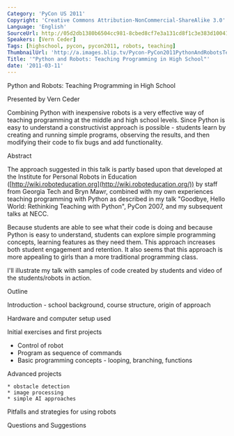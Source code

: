 ```yaml
---
Category: 'PyCon US 2011'
Copyright: 'Creative Commons Attribution-NonCommercial-ShareAlike 3.0'
Language: 'English'
SourceUrl: http://05d2db1380b6504cc981-8cbed8cf7e3a131cd8f1c3e383d10041.r93.cf2.rackcdn.com/pycon-us-2011/413_python-and-robots-teaching-programming-in-high-school.mp4
Speakers: [Vern Ceder]
Tags: [highschool, pycon, pycon2011, robots, teaching]
ThumbnailUrl: 'http://a.images.blip.tv/Pycon-PyCon2011PythonAndRobotsTeachingProgrammingInHighSchool378.png'
Title: '"Python and Robots: Teaching Programming in High School"'
date: '2011-03-11'
---
```

Python and Robots: Teaching Programming in High School

Presented by Vern Ceder

Combining Python with inexpensive robots is a very effective way of teaching
programming at the middle and high school levels. Since Python is easy to
understand a constructivist approach is possible - students learn by creating
and running simple programs, observing the results, and then modifying their
code to fix bugs and add functionality.

Abstract

The approach suggested in this talk is partly based upon that developed at the
Institute for Personal Robots in Education
([http://wiki.roboteducation.org](http://wiki.roboteducation.org/)) by staff
from Georgia Tech and Bryn Mawr, combined with my own experiences teaching
programming with Python as described in my talk "Goodbye, Hello World:
Rethinking Teaching with Python", PyCon 2007, and my subsequent talks at NECC.

Because students are able to see what their code is doing and because Python
is easy to understand, students can explore simple programming concepts,
learning features as they need them. This approach increases both student
engagement and retention. It also seems that this approach is more appealing
to girls than a more traditional programming class.

I'll illustrate my talk with samples of code created by students and video of
the students/robots in action.

Outline

Introduction - school background, course structure, origin of approach

Hardware and computer setup used

Initial exercises and first projects

  * Control of robot 
  * Program as sequence of commands 
  * Basic programming concepts - looping, branching, functions 

Advanced projects

    * obstacle detection 
    * image processing 
    * simple AI approaches 

Pitfalls and strategies for using robots

Questions and Suggestions

